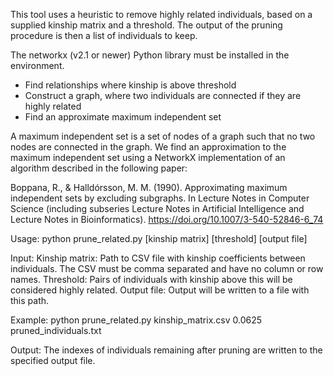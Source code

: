 This tool uses a heuristic to remove highly related individuals, based on a supplied kinship matrix and
a threshold. The output of the pruning procedure is then a list of individuals to keep.

The networkx (v2.1 or newer) Python library must be installed in the environment.

* Find relationships where kinship is above threshold
* Construct a graph, where two individuals are connected if they are highly related
* Find an approximate maximum independent set

A maximum independent set is a set of nodes of a graph such that no two nodes are connected in the graph. We
find an approximation to the maximum independent set using a NetworkX implementation of an algorithm
described in the following paper:

Boppana, R., & Halldórsson, M. M. (1990). Approximating maximum independent sets by excluding subgraphs. In Lecture Notes in Computer Science (including subseries Lecture Notes in Artificial Intelligence and Lecture Notes in Bioinformatics). https://doi.org/10.1007/3-540-52846-6_74

Usage:
    python prune_related.py [kinship matrix] [threshold] [output file]

Input:
    Kinship matrix:     Path to CSV file with kinship coefficients between individuals. The CSV must be comma
                        separated and have no column or row names.
    Threshold:          Pairs of individuals with kinship above this will be considered highly related.
    Output file:        Output will be written to a file with this path.

Example:
    python prune_related.py kinship_matrix.csv 0.0625 pruned_individuals.txt

Output:
    The indexes of individuals remaining after pruning are written to the specified output file.

